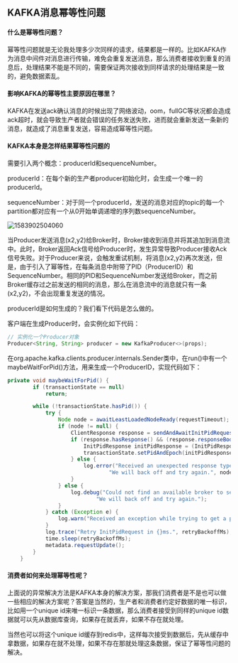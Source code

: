 ## KAFKA消息幂等性问题

#### 什么是幂等性问题？

幂等性问题就是无论我处理多少次同样的请求，结果都是一样的。比如KAFKA作为消息中间件对消息进行传输，难免会重复发送消息，那么消费者接收到重复的消息后，处理结果不能是不同的，需要保证两次接收到同样请求的处理结果是一致的，避免数据紊乱。

#### 影响KAFKA的幂等性主要原因在哪里？

KAFKA在发送ack确认消息的时候出现了网络波动，oom，fullGC等状况都会造成ack超时，就会导致生产者就会错误的任务发送失败，进而就会重新发送一条新的消息，就造成了消息重复发送，容易造成幂等性问题。

#### KAFKA本身是怎样结果幂等性问题的

需要引入两个概念：producerId和sequenceNumber。

producerId：在每个新的生产者producer初始化时，会生成一个唯一的producerId。

sequenceNumber：对于同一个producerId，发送的消息对应的topic的每一个partition都对应有一个从0开始单调递增的序列数sequenceNumber。

![1583902504060](C:\Users\Darryl\AppData\Roaming\Typora\typora-user-images\1583902504060.png)

当Producer发送消息(x2,y2)给Broker时，Broker接收到消息并将其追加到消息流中。此时，Broker返回Ack信号给Producer时，发生异常导致Producer接收Ack信号失败。对于Producer来说，会触发重试机制，将消息(x2,y2)再次发送，但是，由于引入了幂等性，在每条消息中附带了PID（ProducerID）和SequenceNumber。相同的PID和SequenceNumber发送给Broker，而之前Broker缓存过之前发送的相同的消息，那么在消息流中的消息就只有一条(x2,y2)，不会出现重复发送的情况。

producerId是如何生成的？我们看下代码是怎么做的。

客户端在生成Producer时，会实例化如下代码：

```java
// 实例化一个Producer对象
Producer<String, String> producer = new KafkaProducer<>(props);
```

在org.apache.kafka.clients.producer.internals.Sender类中，在run()中有一个maybeWaitForPid()方法，用来生成一个ProducerID，实现代码如下：

```java
private void maybeWaitForPid() {
        if (transactionState == null)
            return;

        while (!transactionState.hasPid()) {
            try {
                Node node = awaitLeastLoadedNodeReady(requestTimeout);
                if (node != null) {
                    ClientResponse response = sendAndAwaitInitPidRequest(node);
                    if (response.hasResponse() && (response.responseBody() instanceof InitPidResponse)) {
                        InitPidResponse initPidResponse = (InitPidResponse) response.responseBody();
                        transactionState.setPidAndEpoch(initPidResponse.producerId(), initPidResponse.epoch());
                    } else {
                        log.error("Received an unexpected response type for an InitPidRequest from {}. " +
                                "We will back off and try again.", node);
                    }
                } else {
                    log.debug("Could not find an available broker to send InitPidRequest to. " +
                            "We will back off and try again.");
                }
            } catch (Exception e) {
                log.warn("Received an exception while trying to get a pid. Will back off and retry.", e);
            }
            log.trace("Retry InitPidRequest in {}ms.", retryBackoffMs);
            time.sleep(retryBackoffMs);
            metadata.requestUpdate();
        }
    }
```



#### 消费者如何来处理幂等性呢？

上面说的异常解决方法是KAFKA本身的解决方案，那我们消费者是不是也可以做一些相应的解决方案呢？答案是当然的，生产者和消费者约定好数据的唯一标识，比如用一个unique id来唯一标识一条数据，那么消费者接受到同样的unique id数据就可以先从数据库查询，如果存在就丢弃，如果不存在就处理。

当然也可以将这个unique id缓存到redis中，这样每次接受到数据后，先从缓存中拿数据，如果存在就不处理，如果不存在那就处理这条数据，保证了幂等性问题的解决。

